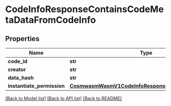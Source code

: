 # CodeInfoResponseContainsCodeMetaDataFromCodeInfo

## Properties
Name | Type | Description | Notes
------------ | ------------- | ------------- | -------------
**code_id** | **str** |  | [optional] 
**creator** | **str** |  | [optional] 
**data_hash** | **str** |  | [optional] 
**instantiate_permission** | [**CosmwasmWasmV1CodeInfoResponseInstantiatePermission**](CosmwasmWasmV1CodeInfoResponseInstantiatePermission.md) |  | [optional] 

[[Back to Model list]](../README.md#documentation-for-models) [[Back to API list]](../README.md#documentation-for-api-endpoints) [[Back to README]](../README.md)

